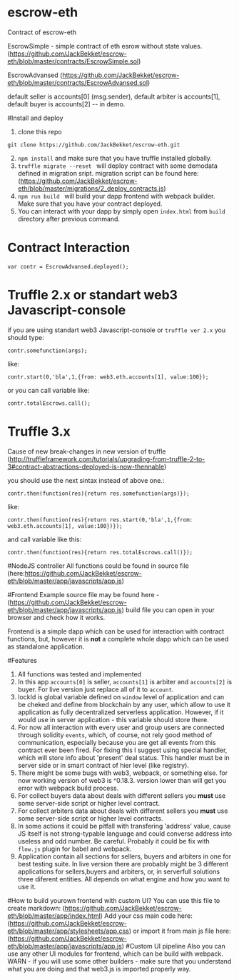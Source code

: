 # escrow-eth

Contract of escrow-eth


EscrowSimple - simple contract of eth esrow without state values.
(https://github.com/JackBekket/escrow-eth/blob/master/contracts/EscrowSimple.sol)

EscrowAdvansed
(https://github.com/JackBekket/escrow-eth/blob/master/contracts/EscrowAdvansed.sol)


default seller is accounts[0] (msg.sender), default arbiter is accounts[1], default buyer is accounts[2]
-- in demo.

#Install and deploy

1. clone this repo
```
git clone https://github.com/JackBekket/escrow-eth.git
```
2. ```npm install``` and make sure that you have truffle installed globally.
3. ```truffle migrate --reset ``` will deploy contract with some demodata defined in migration sript.
migration script can be found here:
(https://github.com/JackBekket/escrow-eth/blob/master/migrations/2_deploy_contracts.js)
4. ```npm run build ``` will build your dapp frontend with webpack builder. Make sure that you have your contract deployed.
5. You can interact with your dapp by simply open ```index.html``` from ```build``` directory after previous command.


# Contract Interaction

```
var contr = EscrowAdvansed.deployed();
```

# Truffle 2.x or standart web3 Javascript-console

  if you are using standart web3 Javascript-console or ``` truffle ver 2.x ``` you should type:

```
contr.somefunction(args);
```
like:

```
contr.start(0,'bla',1,{from: web3.eth.accounts[1], value:100});

```
or you can call variable like:

```
contr.totalEscrows.call();

```

# Truffle 3.x

Cause of new break-changes in new version of truffle (http://truffleframework.com/tutorials/upgrading-from-truffle-2-to-3#contract-abstractions-deployed-is-now-thennable)

you should use the next sintax instead of above one.:

```
contr.then(function(res){return res.somefunction(args)});

```
  like:

  ```
contr.then(function(res){return res.start(0,'bla',1,{from: web3.eth.accounts[1], value:100})});
```
and call variable like this:

```
contr.then(function(res){return res.totalEscrows.call()});
```


#NodeJS controller
All functions could be found in source file (here:https://github.com/JackBekket/escrow-eth/blob/master/app/javascripts/app.js)


#Frontend Example
source  file may be found here - (https://github.com/JackBekket/escrow-eth/blob/master/app/javascripts/app.js)
build file you can open in your browser and check how it works.

Frontend is a simple dapp which can be used for interaction with contract functions, but, however it is **not**
a complete whole dapp which can be used as standalone application.



#Features
1. All functions was tested and implemented
2. In this app ```accounts[0]``` is seller, ```accounts[1]``` is arbiter and ```accounts[2]``` is buyer.
For live version just replace all of it to ```account```.
3. lockId is global variable defined on ```window``` level of application and can be cheked and define from blockchain by any user, which allow to use it application as fully decentralized serverless application.
However, if it would use in server application - this variable should store there.
4. For now all interaction with every user and group users are connected through solidity ```events```,
which, of course, not rely good method of communication, especially because you are get all events from this contract ever been fired.
For fixing this I suggest using special handler, which will store info about 'present' deal status.
This handler must be in server side or in smart contract of hier level (like registry).
5. There might be some bugs with web3, webpack, or something else. for now working version of web3 is ^0.18.3.
version lower than will get you error with webpack build process.
6. For collect buyers data about deals with different sellers you **must** use some server-side script or higher level contract.
7. For collect arbiters data about deals with different sellers you **must** use some server-side script or higher level contracts.
8. In some actions it could be pitfall with transfering 'address' value, cause JS itself is not strong-typable language and could converse address into useless and odd number. Be careful. Probably it could be fix with ```flow.js``` plugin for babel and webpack.
9. Application contain all sections for sellers, buyers and arbiters in one for best testing suite. In live version there are probably might be 3 different applications for sellers,buyers and arbiters, or, in serverfull solutions three diferent entities. All depends on what engine and how you want to use it.

#How to build yourown frontend with custom UI?
You can use this file to create markdown:
(https://github.com/JackBekket/escrow-eth/blob/master/app/index.html)
Add your css main code here:
(https://github.com/JackBekket/escrow-eth/blob/master/app/stylesheets/app.css)
or import it from main js file here:
(https://github.com/JackBekket/escrow-eth/blob/master/app/javascripts/app.js)
#Custom UI pipeline
Also you can use any  other UI modules for frontend, which can be build with webpack.
WARN - if you will use some other builders - make sure that you understand what you are doing and that web3.js is imported properly way.
